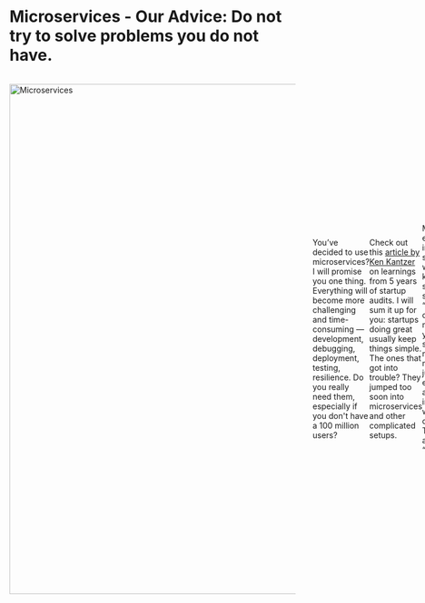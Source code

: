 # Microservices - Our Advice: Do not try to solve problems you do not have.

<div style="display: flex; align-items: center; margin-bottom: 30px;">
  <img src="https://bank.cellar-c2.services.clever-cloud.com/file/project/8d5b33be4139586b3ba5e660e5401365/Screenshot%202024-10-02%20at%2017.03.40.png" alt="Microservices" style="width: 900px; margin-right: 30px;">
  <div>
</div>

You’ve decided to use microservices? I will promise you one thing. Everything will become more challenging and time-consuming — development, debugging, deployment, testing, resilience. Do you really need them, especially if you don't have a 100 million users?

Check out this [article by Ken Kantzer](https://www.google.com/url?q=https://kenkantzer.com/learnings-from-5-years-of-tech-startup-code-audits/&sa=D&source=docs&ust=1727885197504169&usg=AOvVaw0jUDihXs-P5Ww-kCjPo6oA) on learnings from 5 years of startup audits. I will sum it up for you: startups doing great usually keep things simple. The ones that got into trouble? They jumped too soon into microservices and other complicated setups.

Many startups experience imposter syndrome when they are keeping it simple and straightforward. “Everyone is doing microservices, yet we have a single-node monolith maintained by just a few engineers, and a Mongo instance — what are we doing wrong?” The answer is almost always “nothing.”

Let's bust a myth — having a monolith is not a bad thing. Look at big companies like Dropbox, Twitter, Netflix, Facebook, GitHub, Instagram, Shopify, and StackOverflow — they all started with one big codebase.

So, next time you feel the pressure to go with the latest tech trends, remember: simplicity is often your best bet. Focus on what solves your problems now without making things needlessly complex.

Here’s a comedic [video on microservices](https://www.youtube.com/watch?v=y8OnoxKotPQ&ab_channel=KRAZAM) that we love. It shows how even the simplest things (such as adding a birthdate) can become complicated if that’s what we’re seeking.

Remember, **you can scale without your architecture looking like the Afghanistan War Strategy.**

<div style="display: flex; align-items: center; margin-bottom: 30px;">
  <img src="https://bank.cellar-c2.services.clever-cloud.com/file/project/00337da018fe999a43a1bc41c898b7f5/Screenshot%202024-10-02%20at%2017.03.48.png" alt="Microservices War" style="width: 900px; margin-right: 30px;">
  <div>
</div>

---

In short, we keep it straightforward and effective, focusing on what delivers the best results for our projects.
